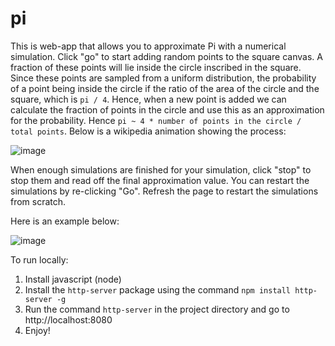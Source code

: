 # pi
This is web-app that allows you to approximate Pi with a numerical simulation. Click "go" to start adding random points to the square canvas. A fraction of these points will lie inside the circle inscribed in the square. Since these points are sampled from a uniform distribution, the probability of a point being inside the circle if the ratio of the area of the circle and the square, which is `pi / 4`. Hence, when a new point is added we can calculate the fraction of points in the circle and use this as an approximation for the probability. Hence `pi ~ 4 * number of points in the circle / total points`. Below is a wikipedia animation showing the process:

![image](https://user-images.githubusercontent.com/53578447/161393412-300883a7-258d-4d8a-b249-3b2d8e5a049b.png)

When enough simulations are finished for your simulation, click "stop" to stop them and read off the final approximation value. You can restart the simulations by re-clicking "Go". Refresh the page to restart the simulations from scratch.

Here is an example below:

![image](https://user-images.githubusercontent.com/53578447/161393918-6e04011b-8074-4b48-a4f2-934e18435a75.png)

To run locally:
1. Install javascript (node)
2. Install the `http-server` package using the command `npm install http-server -g`
3. Run the command `http-server` in the project directory and go to http://localhost:8080
4. Enjoy!
